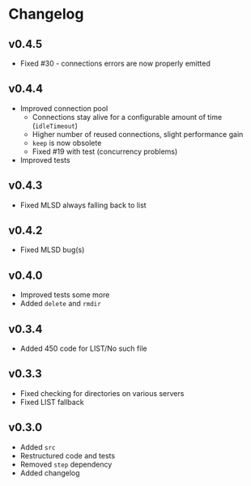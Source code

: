 # Changelog

## v0.4.5

- Fixed #30 - connections errors are now properly emitted

## v0.4.4

- Improved connection pool
    - Connections stay alive for a configurable amount of time (`idleTimeout`)
    - Higher number of reused connections, slight performance gain
    - `keep` is now obsolete
    - Fixed #19 with test (concurrency problems)
- Improved tests

## v0.4.3

- Fixed MLSD always falling back to list

## v0.4.2

- Fixed MLSD bug(s)

## v0.4.0

- Improved tests some more
- Added `delete` and `rmdir`

## v0.3.4

- Added 450 code for LIST/No such file

## v0.3.3

- Fixed checking for directories on various servers
- Fixed LIST fallback

## v0.3.0

- Added `src`
- Restructured code and tests
- Removed `step` dependency
- Added changelog
